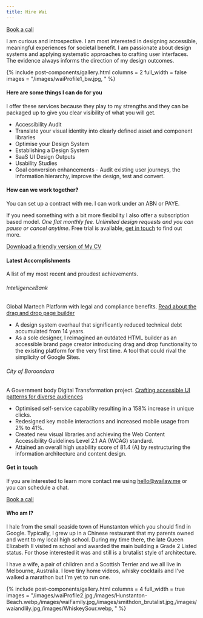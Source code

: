 ```yaml
---
title: Hire Wai
---
```

<a class="cta button--fill" href="https://calendly.com/designwithwai/30min">Book a call</a>

I am curious and introspective. I am most interested in designing accessible, meaningful experiences for societal benefit. I am passionate about design systems and applying systematic approaches to crafting user interfaces. The evidence always informs the direction of my design outcomes.

{% include post-components/gallery.html
	columns = 2
	full_width = false
	images = "/images/waiProfile1_bw.jpg,
	"
%}

#### Here are some things I can do for you
I offer these services because they play to my strengths and they can be packaged up to give you clear visibility of what you will get.
* Accessibility Audit
* Translate your visual identity into clearly defined asset and component libraries
* Optimise your Design System
* Establishing a Design System
* SaaS UI Design Outputs
* Usability Studies
* Goal conversion enhancements - Audit existing user journeys, the information hierarchy, improve the design, test and convert.

#### How can we work together?
You can set up a contract with me. I can work under an ABN or PAYE.

If you need something with a bit more flexibility I also offer a subscription based model. *One flat monthly fee. Unlimited design requests and you can pause or cancel anytime*. Free trial is available, <a href="mailto:hello@wailaw.me">get in touch</a> to find out more.

<a href="https://wailaw.me/Contractor_cv_wailaw_UXDesigner.docx.pdf">Download a friendly version of My CV</a>

#### Latest Accomplishments
A list of my most recent and proudest achievements.

###### IntelligenceBank
Global Martech Platform with legal and compliance benefits.
<a class="project__link button--text --right" href="/project/drag-drop-page-builder/">Read about the drag and drop page builder</a>
* A design system overhaul that significantly reduced technical debt accumulated from 14 years.
* As a sole designer, I reimagined an outdated HTML builder as an accessible brand page creator introducing drag and drop functionality to the existing platform for the very first time. A tool that could rival the simplicity of Google Sites.

###### City of Boroondara
A Government body Digital Transformation project.
<a class="project__link button--text --right" href="/project/designing-quality-assurance/">Crafting accessible UI patterns for diverse audiences</a>
* Optimised self-service capability resulting in a 158% increase in unique clicks.
* Redesigned key mobile interactions and increased mobile usage from 2% to 41%.
* Created new visual libraries and achieving the Web Content Accessibility Guidelines Level 2.1 AA (WCAG) standard.
* Attained an overall high usability score of 81.4 (A) by restructuring the information architecture and content design.

#### Get in touch
If you are interested to learn more contact me using <a href="mailto:hello@wailaw.me">hello@wailaw.me</a> or you can schedule a chat.

<a class="cta button--fill" href="https://calendly.com/designwithwai/30min">Book a call</a>

#### Who am I?
I hale from the small seaside town of Hunstanton which you should find in Google. Typically, I grew up in a Chinese restaurant that my parents owned and went to my local high school. During my time there, the late Queen Elizabeth II visited m school and awarded the main building a Grade 2 Listed status. For those interested it was and still is a brutalist style of architecture.

I have a wife, a pair of children and a Scottish Terrier and we all live in Melbourne, Australia. I love tiny home videos, whisky cocktails and I've walked a marathon but I'm yet to run one.

{% include post-components/gallery.html
	columns = 4
	full_width = true
	images = "/images/waiProfile2.jpg,/images/Hunstanton-Beach.webp,/images/waiFamily.jpg,/images/smithdon_brutalist.jpg,/images/waiandlily.jpg,/images/WhiskeySour.webp,
	"
%}

